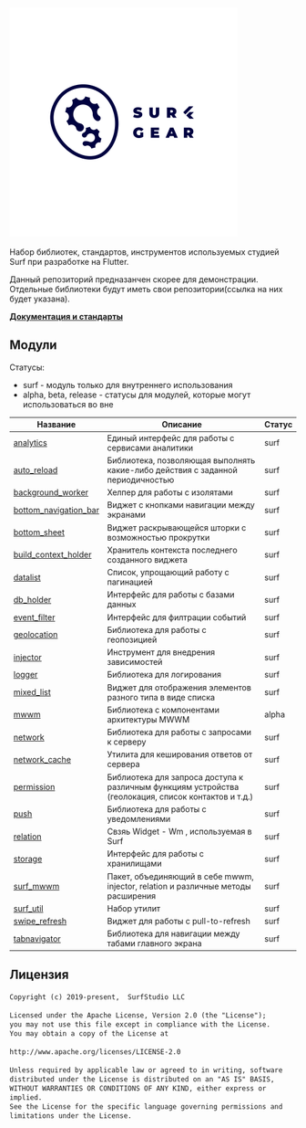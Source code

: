 

<!--![logo](logo.gif)-->

# <img src="logo.gif" title="logo" width="400" height="400" align="middle"/>


Набор библиотек, стандартов, инструментов используемых студией Surf при разработке на Flutter.

Данный репозиторий предназанчен скорее для демонстрации.
Отдельные библиотеки будут иметь свои репозитории(ссылка на них будет указана).

[**Документация и стандарты**](docs/main.md)

## Модули

Статусы:

- surf - модуль только для внутреннего использования
- alpha, beta, release - статусы для модулей, которые могут использоваться во вне

| Название | Описание | Статус |
|----------|----------|--------|
| [analytics](packages/analytics/) | Единый интерфейс для работы с сервисами аналитики | surf |
| [auto_reload](packages/auto_reload/) | Библиотека, позволяющая выполнять какие-либо действия с заданной периодичностью | surf |
| [background_worker](packages/background_worker/) | Хелпер для работы с изолятами | surf |
| [bottom_navigation_bar](packages/bottom_navigation_bar/) | Виджет с кнопками навигации между экранами | surf |
| [bottom_sheet](packages/bottom_sheet/) | Виджет раскрывающейся шторки с возможностью прокрутки | surf |
| [build_context_holder](packages/build_context_holder/) | Хранитель контекста последнего созданного виджета | surf |
| [datalist](packages/datalist/) | Список, упрощающий работу с пагинацией | surf |
| [db_holder](packages/db_holder/) | Интерфейс для работы с базами данных | surf |
| [event_filter](packages/event_filter/) | Интерфейс для филтрации событий | surf |
| [geolocation](packages/geolocation/) | Библиотека для работы с геопозицией | surf |
| [injector](packages/injector/) | Инструмент для внедрения зависимостей | surf |
| [logger](packages/logger/) | Библиотека для логирования | surf |
| [mixed_list](packages/mixed_list/) | Виджет для отображения элементов разного типа в виде списка | surf |
| [mwwm](packages/mwwm/) | Библиотека с компонентами архитектуры MWWM | alpha |
| [network](packages/network/) | Библиотека для работы с запросами к серверу | surf |
| [network_cache](packages/network_cache/) | Утилита для кеширования ответов от сервера | surf |
| [permission](packages/permission/) | Библиотека для запроса доступа к различным функциям устройства (геолокация, список контактов и т.д.) | surf |
| [push](packages/push/) | Библиотека для работы с уведомлениями | surf |
| [relation](packages/relation/) | Свзяь Widget - Wm , используемая в Surf | surf |
| [storage](packages/storage/) | Интерфейс для работы с хранилищами | surf |
| [surf_mwwm](packages/surf_mwwm/) | Пакет, объединяющий в себе mwwm, injector, relation и различные методы расширения | surf |
| [surf_util](packages/surf_util/) | Набор утилит | surf |
| [swipe_refresh](packages/swipe_refresh/) | Виджет для работы с pull-to-refresh | surf |
| [tabnavigator](packages/tabnavigator/) | Библиотека для навигации между табами главного экрана | surf |

## Лицензия
```
Copyright (c) 2019-present,  SurfStudio LLC

Licensed under the Apache License, Version 2.0 (the "License");
you may not use this file except in compliance with the License.
You may obtain a copy of the License at

http://www.apache.org/licenses/LICENSE-2.0

Unless required by applicable law or agreed to in writing, software
distributed under the License is distributed on an "AS IS" BASIS,
WITHOUT WARRANTIES OR CONDITIONS OF ANY KIND, either express or implied.
See the License for the specific language governing permissions and
limitations under the License.
```